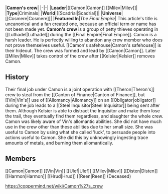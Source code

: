 |**Camon's crew**|
|-|-|
|**Leader**|[[Camon\|Camon]] [[Milev\|Milev]]|
|**Type**|Criminals|
|**World**|[[Scadrial\|Scadrial]]|
|**Universe**|[[Cosmere\|Cosmere]]|
|**Featured In**|*The Final Empire*|
This article's title is uncanonical and a fan created one, because an official term or name has not been made yet.
**Camon's crew** is a group of petty thieves operating in [[Luthadel\|Luthadel]] during the [[Final Empire\|Final Empire]]. Camon is a harsh leader. He is perfectly willing to abandon any crew member who does not prove themselves useful. [[Camon's safehouse\|Camon's safehouse]] is their hideout.
The crew was formed and lead by [[Camon\|Camon]]. Later [[Milev\|Milev]] takes control of the crew after [[Kelsier\|Kelsier]] removes Camon.

## History
Their final job under Camon is a joint operation with [[Theron\|Theron's]] crew to steal from the [[Canton of Finance\|Canton of Finance]], but [[Vin\|Vin's]] use of [[Allomancy\|Allomancy]] on an [[Obligator\|obligator]] during the job leads to a [[Steel Inquisitor\|Steel Inquisitor]] being sent after them. Although Kelsier is able to distract the Inquisitor and make them lose the trail, they eventually find them regardless, and slaughter the whole crew.
Camon was likely aware of Vin's allomantic abilities. She did not have much use in the crew other than these abilities due to her small size. She was useful to Camon by using what she called 'luck', to persuade people into actions useful to Camon. She did this by unknowingly ingesting trace amounts of metals, and burning them allomantically.

## Members
[[Camon\|Camon]]
[[Vin\|Vin]]
[[Ulef\|Ulef]]
[[Milev\|Milev]]
[[Disten\|Disten]]
[[Harmon\|Harmon]]
[[Hrud\|Hrud]]
[[Reen\|Reen]] (Deceased)


https://coppermind.net/wiki/Camon%27s_crew